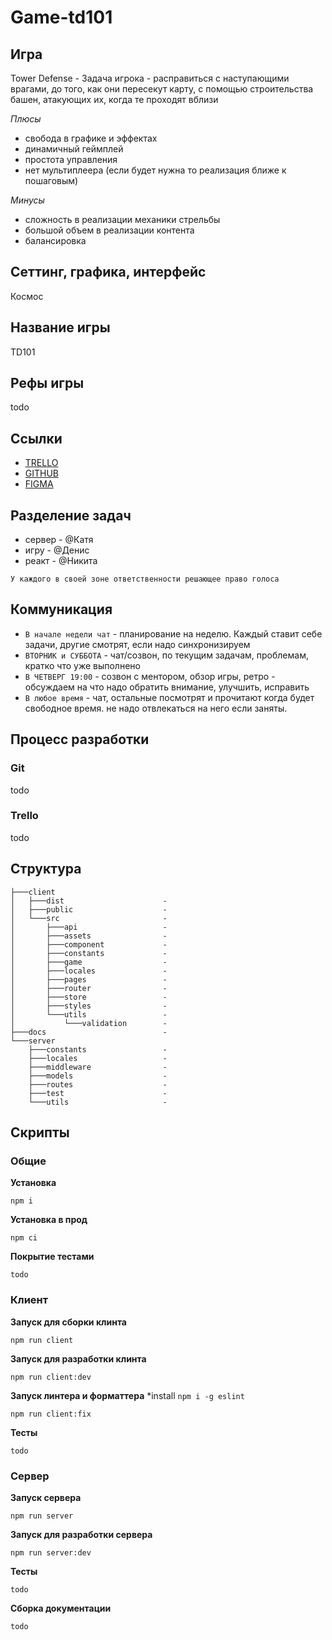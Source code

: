 # Game-td101

## Игра

Tower Defense - Задача игрока - расправиться с наступающими врагами, до того, как они пересекут карту, с помощью строительства башен, атакующих их, когда те проходят вблизи

_Плюсы_

- свобода в графике и эффектах
- динамичный геймплей
- простота управления
- нет мультиплеера (если будет нужна то реализация ближе к пошаговым)

_Минусы_

- сложность в реализации механики стрельбы
- большой объем в реализации контента
- балансировка

## Сеттинг, графика, интерфейс

Космос

## Название игры

TD101

## Рефы игры

todo

## Ссылки

- [TRELLO](https://trello.com/b/EGSFMP1M/game-td101)
- [GITHUB](https://github.com/SPB-101/game-td101)
- [FIGMA](https://www.figma.com/file/DRsqLtFDYNSKpIUbugJlMZ/Game-TD101)

## Разделение задач

- сервер - @Катя
- игру - @Денис
- реакт - @Никита

`У каждого в своей зоне ответственности решающее право голоса`

## Коммуникация

- `В начале недели чат` - планирование на неделю. Каждый ставит себе задачи, другие смотрят, если надо синхронизируем
- `ВТОРНИК и СУББОТА` - чат/созвон, по текущим задачам, проблемам, кратко что уже выполнено
- `В ЧЕТВЕРГ 19:00` - созвон с ментором, обзор игры, ретро - обсуждаем на что надо обратить внимание, улучшить, исправить
- `В любое время` - чат, остальные посмотрят и прочитают когда будет свободное время. не надо отвлекаться на него если заняты.

## Процесс разработки

### Git

todo

### Trello

todo

## Структура

```
├───client
│   ├───dist                      -
│   ├───public                    -
│   └───src                       -
│       ├───api                   -
│       ├───assets                -
│       ├───component             -
│       ├───constants             -
│       ├───game                  -
│       ├───locales               -
│       ├───pages                 -
│       ├───router                -
│       ├───store                 -
│       ├───styles                -
│       └───utils                 -
│           └───validation        -
├───docs                          -
└───server
    ├───constants                 -
    ├───locales                   -
    ├───middleware                -
    ├───models                    -
    ├───routes                    -
    ├───test                      -
    └───utils                     -
```

## Скрипты

### Общие

**Установка**

```
npm i
```

**Установка в прод**

```
npm ci
```

**Покрытие тестами**

```
todo
```

### Клиент

**Запуск для сборки клинта**

```
npm run client
```

**Запуск для разработки клинта**

```
npm run client:dev
```

**Запуск линтера и форматтера**
\*install `npm i -g eslint`

```
npm run client:fix
```

**Тесты**

```
todo
```

### Сервер

**Запуск сервера**

```
npm run server
```

**Запуск для разработки сервера**

```
npm run server:dev
```

**Тесты**

```
todo
```

**Сборка документации**

```
todo
```
